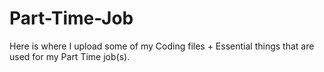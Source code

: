 # Part-Time-Job
Here is where I upload some of my Coding files + Essential things that are used for my Part Time job(s).
